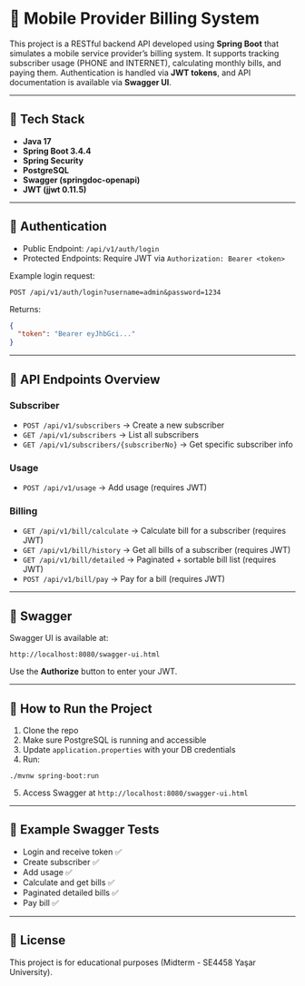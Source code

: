 # 📱 Mobile Provider Billing System

This project is a RESTful backend API developed using **Spring Boot** that simulates a mobile service provider’s billing system. It supports tracking subscriber usage (PHONE and INTERNET), calculating monthly bills, and paying them. Authentication is handled via **JWT tokens**, and API documentation is available via **Swagger UI**.

---

## 🚀 Tech Stack
- **Java 17**
- **Spring Boot 3.4.4**
- **Spring Security**
- **PostgreSQL**
- **Swagger (springdoc-openapi)**
- **JWT (jjwt 0.11.5)**

---

## 🔐 Authentication
- Public Endpoint: `/api/v1/auth/login`
- Protected Endpoints: Require JWT via `Authorization: Bearer <token>`

Example login request:
```
POST /api/v1/auth/login?username=admin&password=1234
```

Returns:
```json
{
  "token": "Bearer eyJhbGci..."
}
```

---

## 📡 API Endpoints Overview

### Subscriber
- `POST /api/v1/subscribers` → Create a new subscriber
- `GET /api/v1/subscribers` → List all subscribers
- `GET /api/v1/subscribers/{subscriberNo}` → Get specific subscriber info

### Usage
- `POST /api/v1/usage` → Add usage (requires JWT)

### Billing
- `GET /api/v1/bill/calculate` → Calculate bill for a subscriber (requires JWT)
- `GET /api/v1/bill/history` → Get all bills of a subscriber (requires JWT)
- `GET /api/v1/bill/detailed` → Paginated + sortable bill list (requires JWT)
- `POST /api/v1/bill/pay` → Pay for a bill (requires JWT)

---

## 📘 Swagger
Swagger UI is available at:
```
http://localhost:8080/swagger-ui.html
```
Use the **Authorize** button to enter your JWT.

---

## 🧪 How to Run the Project
1. Clone the repo
2. Make sure PostgreSQL is running and accessible
3. Update `application.properties` with your DB credentials
4. Run:
```
./mvnw spring-boot:run
```
5. Access Swagger at `http://localhost:8080/swagger-ui.html`

---

## 📂 Example Swagger Tests
- Login and receive token ✅
- Create subscriber ✅
- Add usage ✅
- Calculate and get bills ✅
- Paginated detailed bills ✅
- Pay bill ✅

---


## 📄 License
This project is for educational purposes (Midterm - SE4458 Yaşar University).